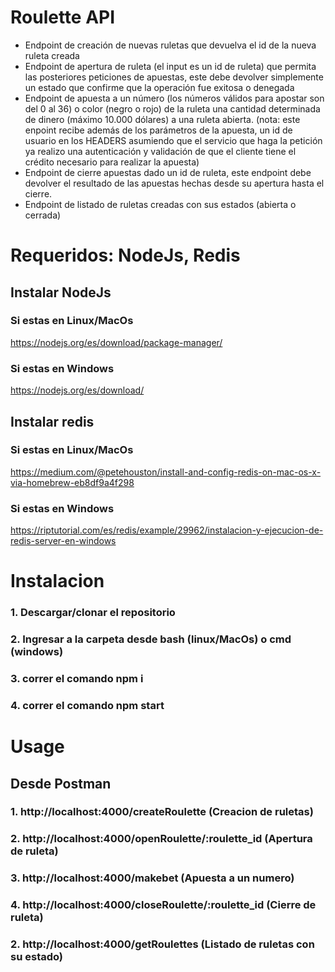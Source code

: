 # Roulette API

* Endpoint de creación de nuevas ruletas que devuelva el id de la nueva ruleta creada
* Endpoint de apertura de ruleta (el input es un id de ruleta) que permita las
  posteriores peticiones de apuestas, este debe devolver simplemente un estado que
  confirme que la operación fue exitosa o denegada
* Endpoint de apuesta a un número (los números válidos para apostar son del 0 al 36)
  o color (negro o rojo) de la ruleta una cantidad determinada de dinero (máximo
  10.000 dólares) a una ruleta abierta.
  (nota: este enpoint recibe además de los parámetros de la apuesta, un id de usuario
  en los HEADERS asumiendo que el servicio que haga la petición ya realizo una
  autenticación y validación de que el cliente tiene el crédito necesario para realizar la
  apuesta)
* Endpoint de cierre apuestas dado un id de ruleta, este endpoint debe devolver el
 resultado de las apuestas hechas desde su apertura hasta el cierre.
* Endpoint de listado de ruletas creadas con sus estados (abierta o cerrada)

# Requeridos: NodeJs, Redis
## Instalar NodeJs
### Si estas en Linux/MacOs
https://nodejs.org/es/download/package-manager/
### Si estas en Windows 
https://nodejs.org/es/download/
## Instalar redis
### Si estas en Linux/MacOs
https://medium.com/@petehouston/install-and-config-redis-on-mac-os-x-via-homebrew-eb8df9a4f298
### Si estas en Windows 
https://riptutorial.com/es/redis/example/29962/instalacion-y-ejecucion-de-redis-server-en-windows

# Instalacion
### 1. Descargar/clonar el repositorio
### 2. Ingresar a la carpeta desde bash (linux/MacOs) o cmd (windows)
### 3. correr el comando npm i
### 4. correr el comando npm start

# Usage
## Desde Postman
### 1. http://localhost:4000/createRoulette (Creacion de ruletas)
### 2. http://localhost:4000/openRoulette/:roulette_id (Apertura de ruleta)
### 3. http://localhost:4000/makebet (Apuesta a un numero)
### 4. http://localhost:4000/closeRoulette/:roulette_id (Cierre de ruleta)
### 2. http://localhost:4000/getRoulettes (Listado de ruletas con su estado)
